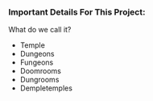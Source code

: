 ### Important Details For This Project:
What do we call it?  
- Temple  
- Dungeons  
- Fungeons  
- Doomrooms  
- Dungrooms
- Dempletemples